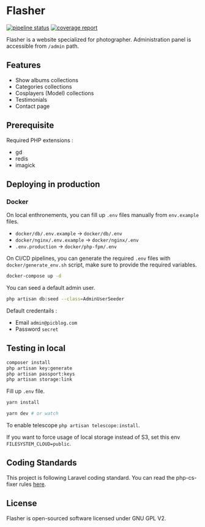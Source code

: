 # Flasher

[![pipeline status](https://gitlab.com/flasher/flasher/badges/master/pipeline.svg)](https://gitlab.com/flasher/flasher/commits/master)
[![coverage report](https://gitlab.com/flasher/flasher/badges/master/coverage.svg)](https://gitlab.com/flasher/flasher/commits/master)

Flasher is a website specialized for photographer.
Administration panel is accessible from `/admin` path.

## Features
- Show albums collections
- Categories collections
- Cosplayers (Model) collections
- Testimonials
- Contact page

## Prerequisite

Required PHP extensions :
- gd
- redis
- imagick

## Deploying in production

### Docker

On local enthronements, you can fill up `.env` files manually from `env.example` files.

- `docker/db/.env.example` -> `docker/db/.env`
- `docker/nginx/.env.example` -> `docker/nginx/.env`
- `.env.production` -> `docker/php-fpm/.env`

On CI/CD pipelines, you can generate the required `.env` files with `docker/generate_env.sh` script, make sure to provide the required variables. 

```bash
docker-compose up -d 
```

You can seed a default admin user.
```bash
php artisan db:seed --class=AdminUserSeeder
```

Default credentails :
- Email `admin@picblog.com`
- Password `secret`

## Testing in local

```bash
composer install
php artisan key:generate
php artisan passport:keys
php artisan storage:link
```

Fill up `.env` file.

```bash
yarn install
```

```bash
yarn dev # or watch
```

To enable telescope `php artisan telescope:install`.

If you want to force usage of local storage instead of S3, set this env `FILESYSTEM_CLOUD=public`.

## Coding Standards

This project is following Laravel coding standard.
You can read the php-cs-fixer rules [here](https://github.com/matt-allan/laravel-code-style).

## License

Flasher is open-sourced software licensed under GNU GPL V2.
